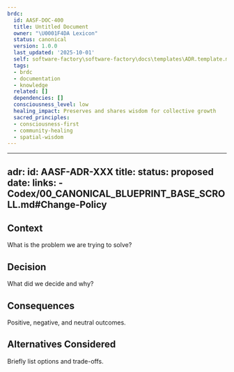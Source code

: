 ```yaml
---
brdc:
  id: AASF-DOC-400
  title: Untitled Document
  owner: "\U0001F4DA Lexicon"
  status: canonical
  version: 1.0.0
  last_updated: '2025-10-01'
  self: software-factory\software-factory\docs\templates\ADR.template.md
  tags:
  - brdc
  - documentation
  - knowledge
  related: []
  dependencies: []
  consciousness_level: low
  healing_impact: Preserves and shares wisdom for collective growth
  sacred_principles:
  - consciousness-first
  - community-healing
  - spatial-wisdom
---
```


---
adr:
  id: AASF-ADR-XXX
  title: <decision title>
  status: proposed
  date: <YYYY-MM-DD>
  links:
    - Codex/00_CANONICAL_BLUEPRINT_BASE_SCROLL.md#Change-Policy
---

## Context
What is the problem we are trying to solve?

## Decision
What did we decide and why?

## Consequences
Positive, negative, and neutral outcomes.

## Alternatives Considered
Briefly list options and trade-offs.

